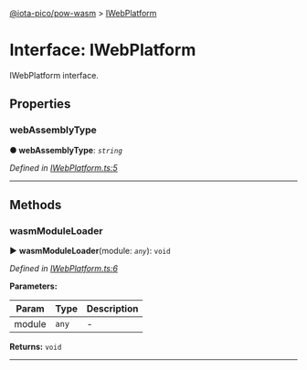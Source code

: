 [@iota-pico/pow-wasm](../README.md) > [IWebPlatform](../interfaces/iwebplatform.md)



# Interface: IWebPlatform


IWebPlatform interface.


## Properties
<a id="webassemblytype"></a>

###  webAssemblyType

**●  webAssemblyType**:  *`string`* 

*Defined in [IWebPlatform.ts:5](https://github.com/iotaeco/iota-pico-pow-wasm/blob/e29e477/src/IWebPlatform.ts#L5)*





___


## Methods
<a id="wasmmoduleloader"></a>

###  wasmModuleLoader

► **wasmModuleLoader**(module: *`any`*): `void`



*Defined in [IWebPlatform.ts:6](https://github.com/iotaeco/iota-pico-pow-wasm/blob/e29e477/src/IWebPlatform.ts#L6)*



**Parameters:**

| Param | Type | Description |
| ------ | ------ | ------ |
| module | `any`   |  - |





**Returns:** `void`





___


